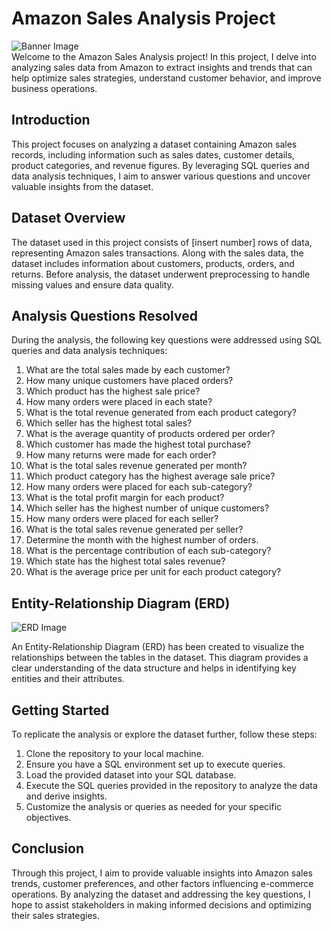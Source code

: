 # Amazon Sales Analysis Project
![Banner Image](https://incubees.com/wp-content/uploads/2021/07/amazon_india_wide_image.jpg)  
Welcome to the Amazon Sales Analysis project! In this project, I delve into analyzing sales
data from Amazon to extract insights and trends that can help optimize sales strategies,
understand customer behavior, and improve business operations.
## Introduction
This project focuses on analyzing a dataset containing Amazon sales records, including
information such as sales dates, customer details, product categories, and revenue figures. By
leveraging SQL queries and data analysis techniques, I aim to answer various questions and
uncover valuable insights from the dataset.
## Dataset Overview
The dataset used in this project consists of [insert number] rows of data, representing Amazon
sales transactions. Along with the sales data, the dataset includes information about customers,
products, orders, and returns. Before analysis, the dataset underwent preprocessing to handle
missing values and ensure data quality.
## Analysis Questions Resolved
During the analysis, the following key questions were addressed using SQL queries and data
analysis techniques:
1. What are the total sales made by each customer?
2. How many unique customers have placed orders?
3. Which product has the highest sale price?
4. How many orders were placed in each state?
5. What is the total revenue generated from each product category?
6. Which seller has the highest total sales?
7. What is the average quantity of products ordered per order?
8. Which customer has made the highest total purchase?
9. How many returns were made for each order?
10. What is the total sales revenue generated per month?
11. Which product category has the highest average sale price?
12. How many orders were placed for each sub-category?
13. What is the total profit margin for each product?
14. Which seller has the highest number of unique customers?
15. How many orders were placed for each seller?
16. What is the total sales revenue generated per seller?
17. Determine the month with the highest number of orders.
18. What is the percentage contribution of each sub-category?
19. Which state has the highest total sales revenue?
20. What is the average price per unit for each product category?


## Entity-Relationship Diagram (ERD)
![ERD Image](https://github.com/Prathamadan/Amazon-Sales-Analysis-/assets/110287728/55c3cfe2-adb9-4b98-8ac0-e38694b7f819)


An Entity-Relationship Diagram (ERD) has been created to visualize the relationships between
the tables in the dataset. This diagram provides a clear understanding of the data structure and
helps in identifying key entities and their attributes.
## Getting Started
To replicate the analysis or explore the dataset further, follow these steps:
1. Clone the repository to your local machine.
2. Ensure you have a SQL environment set up to execute queries.
3. Load the provided dataset into your SQL database.
4. Execute the SQL queries provided in the repository to analyze the data and derive insights.
5. Customize the analysis or queries as needed for your specific objectives.
## Conclusion
Through this project, I aim to provide valuable insights into Amazon sales trends, customer
preferences, and other factors influencing e-commerce operations. By analyzing the dataset
and addressing the key questions, I hope to assist stakeholders in making informed decisions
and optimizing their sales strategies.                                                                                                                                   
